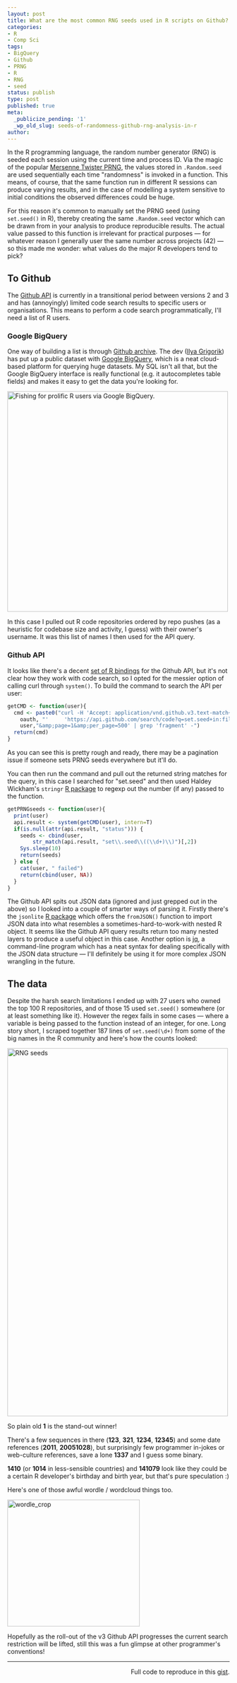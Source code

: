 ```yaml
---
layout: post
title: What are the most common RNG seeds used in R scripts on Github?
categories:
- R
- Comp Sci
tags:
- BigQuery
- Github
- PRNG
- R
- RNG
- seed
status: publish
type: post
published: true
meta:
  _publicize_pending: '1'
  _wp_old_slug: seeds-of-randomness-github-rng-analysis-in-r
author:
---
```


<p>In the R programming language, the random number generator (RNG) is seeded each session using the current time and process ID. Via the magic of the popular <a href="https://en.wikipedia.org/wiki/Mersenne_twister" target="_blank">Mersenne Twister PRNG</a>, the values stored in <code>.Random.seed</code> are used sequentially each time "randomness" is invoked in a function. This means, of course, that the same function run in different R sessions can produce varying results, and in the case of modelling a system sensitive to initial conditions the observed differences could be huge. </p>
<p>For this reason it's common to manually set the PRNG seed (using <code>set.seed()</code> in R), thereby creating the same <code>.Random.seed</code> vector which can be drawn from in your analysis to produce reproducible results. The actual value passed to this function is irrelevant for practical purposes &mdash; for whatever reason I generally user the same number across projects (42) &mdash; so this made me wonder: what values do the major R developers tend to pick?</p>
<h2>To Github</h2>
<p>The <a href="http://developer.github.com/v3/" title="github API" target="_blank">Github API</a> is currently in a transitional period between versions 2 and 3 and has (annoyingly) limited code search results to specific users or organisations. This means to perform a code search programmatically, I'll need a list of R users.</p>

<h3>Google BigQuery</h3>
<p>One way of building a list is through <a href="http://www.githubarchive.org/" title="Github archive" target="_blank">Github archive</a>. The dev (<a href="http://www.igvita.com/" title="Ilya Grigorik" target="_blank">Ilya Grigorik</a>) has put up a public dataset with <a href="https://developers.google.com/bigquery/" title="BigQuery" target="_blank">Google BigQuery</a>, which is a neat cloud-based platform for querying huge datasets. My SQL isn't all that, but the Google BigQuery interface is really functional (e.g. it autocompletes table fields) and makes it easy to get the data you're looking for.</p>

<img src="img/screen-shot-2014-03-06-at-12-21-52.png" alt="Fishing for prolific R users via Google BigQuery." width="500" height="499" class="size-large wp-image-500" />

<p>In this case I pulled out R code repositories ordered by repo pushes (as a heuristic for codebase size and activity, I guess) with their owner's username. It was this list of names I then used for the API query.</p>
<h3>Github API</h3>
<p>It looks like there's a decent <a href="https://github.com/cscheid/rgithub" title="R bindings" target="_blank">set of R bindings</a> for the Github API, but it's not clear how they work with code search, so I opted for the messier option of calling curl through <code>system()</code>. To build the command to search the API per user:</p>

```r
getCMD <- function(user){
  cmd <- paste0("curl -H 'Accept: application/vnd.github.v3.text-match+json Authorization: token ",
    oauth, "'     'https://api.github.com/search/code?q=set.seed+in:file+language:R+user:",
    user,"&amp;page=1&amp;per_page=500' | grep 'fragment' -")
  return(cmd)
}
```


<p>As you can see this is pretty rough and ready, there may be a pagination issue if someone sets PRNG seeds everywhere but it'll do.</p>
<p>You can then run the command and pull out the returned string matches for the query, in this case I searched for "set.seed" and then used Haldey Wickham's <code>stringr</code> <a href="http://cran.r-project.org/web/packages/stringr/index.html" title="stringr" target="_blank">R package</a> to regexp out the number (if any) passed to the function.</p>

```r
getPRNGseeds <- function(user){
  print(user)
  api.result <- system(getCMD(user), intern=T)
  if(is.null(attr(api.result, "status"))) {
    seeds <- cbind(user,
        str_match(api.result, "set\\.seed\\((\\d+)\\)")[,2])
    Sys.sleep(10)
    return(seeds)
  } else {
    cat(user, " failed")
    return(cbind(user, NA))
  }
}
```

<p>The Github API spits out JSON data (ignored and just grepped out in the above) so I looked into a couple of smarter ways of parsing it. Firstly there's the <code>jsonlite</code> <a href="https://github.com/jeroenooms/jsonlite#readme" title="jsonlite" target="_blank">R package</a> which offers the <code>fromJSON()</code> function to import JSON data into what resembles a sometimes-hard-to-work-with nested R object. It seems like the Github API query results return too many nested layers to produce a useful object in this case. Another option is <a href="http://stedolan.github.io/jq/" title="jq" target="_blank">jq</a>, a command-line program which has a neat syntax for dealing specifically with the JSON data structure &mdash; I'll definitely be using it for more complex JSON wrangling in the future.</p>

<h2>The data</h2>
<p>Despite the harsh search limitations I ended up with 27 users who owned the top 100 R repositories, and of those 15 used <code>set.seed()</code> somewhere (or at least something like it). However the regex fails in some cases &mdash; where a variable is being passed to the function instead of an integer, for one. Long story short, I scraped together 187 lines of <code>set.seed(\d+)</code> from some of the big names in the R community and here's how the counts looked:</p>
<p><a href="http://benjaminlmoore.files.wordpress.com/2014/03/prng.png"><img src="img/prng.png?w=500" alt="RNG seeds" width="500" height="833" class="aligncenter size-large wp-image-514" /></a></p>
<p>So plain old <strong>1</strong> is the stand-out winner! </p>
<p>There's a few sequences in there (<strong>123</strong>, <strong>321</strong>, <strong>1234</strong>, <strong>12345</strong>) and some date references (<strong>2011</strong>, <strong>20051028</strong>), but surprisingly few programmer in-jokes or web-culture references, save a lone <strong>1337</strong> and I guess some binary. </p>
<p><strong>1410</strong> (or <strong>1014</strong> in less-sensible countries) and <strong>141079</strong> look like they could be a certain R developer's birthday and birth year, but that's pure speculation :)</p>
<p>Here's one of those awful wordle / wordcloud things too.</p>
<p><a href="http://benjaminlmoore.files.wordpress.com/2014/03/wordle_crop.png"><img src="img/wordle_crop.png?w=300" alt="wordle_crop" width="300" height="287" class="aligncenter size-medium wp-image-516" /></a></p>
<p>Hopefully as the roll-out of the v3 Github API progresses the current search restriction will be lifted, still this was a fun glimpse at other programmer's conventions!</p>
<hr />
<p style="text-align:right;">Full code to reproduce in this <a href="https://gist.github.com/blmoore/9400832">gist</a>.</p>
